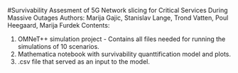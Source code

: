
#Survivability Assesment of 5G Network slicing for Critical Services During Massive Outages
Authors: Marija Gajic, Stanislav Lange, Trond Vatten, Poul Heegaard, Marija Furdek
Contents: 
1. OMNeT++ simulation project - Contains all files needed for running the simulations of 10 scenarios.
2. Mathematica notebook with survivability quanttification model and plots. 
3. .csv file that served as an input to the model.
